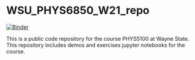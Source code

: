 # WSU_PHYS6850_W21_repo

[![Binder](https://mybinder.org/badge_logo.svg)](https://mybinder.org/v2/gh/chunshen1987/WSU_PHYS5100_repo/HEAD)


This is a public code repository for the course PHYS5100 at Wayne State.
This repository includes demos and exercises jupyter notebooks for the course.
